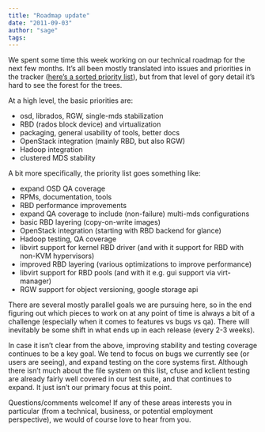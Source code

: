 ```yaml
---
title: "Roadmap update"
date: "2011-09-03"
author: "sage"
tags: 
---
```


We spent some time this week working on our technical roadmap for the next few months. It’s all been mostly translated into issues and priorities in the tracker ([here’s a sorted priority list](http://tracker.newdream.net/rb/master_backlogs/ceph)), but from that level of gory detail it’s hard to see the forest for the trees.

At a high level, the basic priorities are:

- osd, librados, RGW, single-mds stabilization
- RBD (rados block device) and virtualization
- packaging, general usability of tools, better docs
- OpenStack integration (mainly RBD, but also RGW)
- Hadoop integration
- clustered MDS stability

A bit more specifically, the priority list goes something like:

- expand OSD QA coverage
- RPMs, documentation, tools
- RBD performance improvements
- expand QA coverage to include (non-failure) multi-mds configurations
- basic RBD layering (copy-on-write images)
- OpenStack integration (starting with RBD backend for glance)
- Hadoop testing, QA coverage
- libvirt support for kernel RBD driver (and with it support for RBD with non-KVM hypervisors)
- improved RBD layering (various optimizations to improve performance)
- libvirt support for RBD pools (and with it e.g. gui support via virt-manager)
- RGW support for object versioning, google storage api

There are several mostly parallel goals we are pursuing here, so in the end figuring out which pieces to work on at any point of time is always a bit of a challenge (especially when it comes to features vs bugs vs qa). There will inevitably be some shift in what ends up in each release (every 2-3 weeks).

In case it isn’t clear from the above, improving stability and testing coverage continues to be a key goal. We tend to focus on bugs we currently see (or users are seeing), and expand testing on the core systems first. Although there isn’t much about the file system on this list, cfuse and kclient testing are already fairly well covered in our test suite, and that continues to expand. It just isn’t our primary focus at this point.

Questions/comments welcome! If any of these areas interests you in particular (from a technical, business, or potential employment perspective), we would of course love to hear from you.

